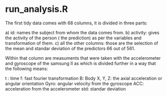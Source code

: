 # run_analysis.R

The first tidy data comes with 68 columns, it is divided in three parts:

a) id: names the subject from whom the data comes from.
b) activity: gives the activity of the person ( the prediction) as per the variables and transformation of them.
c) all the other columns: those are the selection of the mean and standar deviation of the predictors 66 out of 561.

Within that column are measuments that were taken with the accelerometer and gyroscope of the samsung II as
which is divided further in a way that the following means:

t : time
f: fast fourier transformation
B: Body
X, Y, Z: the axial acceleration or angular orientation
Gyro: angular velocity from the gyroscope
ACC: acceleration from the accelerometer
std: standar deviation

